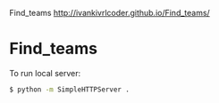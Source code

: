Find_teams
http://ivankivrlcoder.github.io/Find_teams/

# Find_teams

To run local server:
```bash
$ python -m SimpleHTTPServer .
```